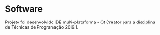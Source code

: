 # Software
Projeto foi desenvolvido IDE multi-plataforma  - Qt Creator para a disciplina de Técnicas de Programação 2019.1. 
